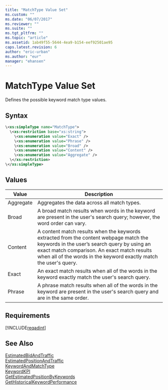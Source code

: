 ```yaml
---
title: "MatchType Value Set"
ms.custom: ""
ms.date: "06/07/2017"
ms.reviewer: ""
ms.suite: ""
ms.tgt_pltfrm: ""
ms.topic: "article"
ms.assetid: 1ab49f55-5644-4ea9-b154-eef92501ae95
caps.latest.revision: 6
author: "eric-urban"
ms.author: "eur"
manager: "ehansen"
---
```

# MatchType Value Set
Defines the possible keyword match type values.

## Syntax

```xml
\<xs:simpleType name="MatchType">
  \<xs:restriction base="xs:string">
    \<xs:enumeration value="Exact" />
    \<xs:enumeration value="Phrase" />
    \<xs:enumeration value="Broad" />
    \<xs:enumeration value="Content" />
    \<xs:enumeration value="Aggregate" />
  \</xs:restriction>
\</xs:simpleType>
```

## Values

|Value|Description|
|---------|---------------|
|Aggregate|Aggregates the data across all match types.|
|Broad|A broad match results when words in the keyword are present in the user's search query; however, the word order can vary.|
|Content|A content match results when the keywords extracted from the content webpage match the keywords in the user’s search query by using an exact match comparison. An exact match results when all of the words in the keyword exactly match the user's query.|
|Exact|An exact match results when all of the words in the keyword exactly match the user's search query.|
|Phrase|A phrase match results when all of the words in the keyword are present in the user's search query and are in the same order.|

## Requirements
[!INCLUDE[reqadint](../adinsight-api/includes/reqadint.md)]
## See Also
[EstimatedBidAndTraffic](../adinsight-api/estimatedbidandtraffic-data-object.md)  
[EstimatedPositionAndTraffic](../adinsight-api/estimatedpositionandtraffic-data-object.md)  
[KeywordAndMatchType](../adinsight-api/keywordandmatchtype-data-object.md)  
[KeywordKPI](../adinsight-api/keywordkpi-data-object.md)  
[GetEstimatedPositionByKeywords](../adinsight-api/getestimatedpositionbykeywords-service-operation.md)  
[GetHistoricalKeywordPerformance](../adinsight-api/gethistoricalkeywordperformance-service-operation.md)  

